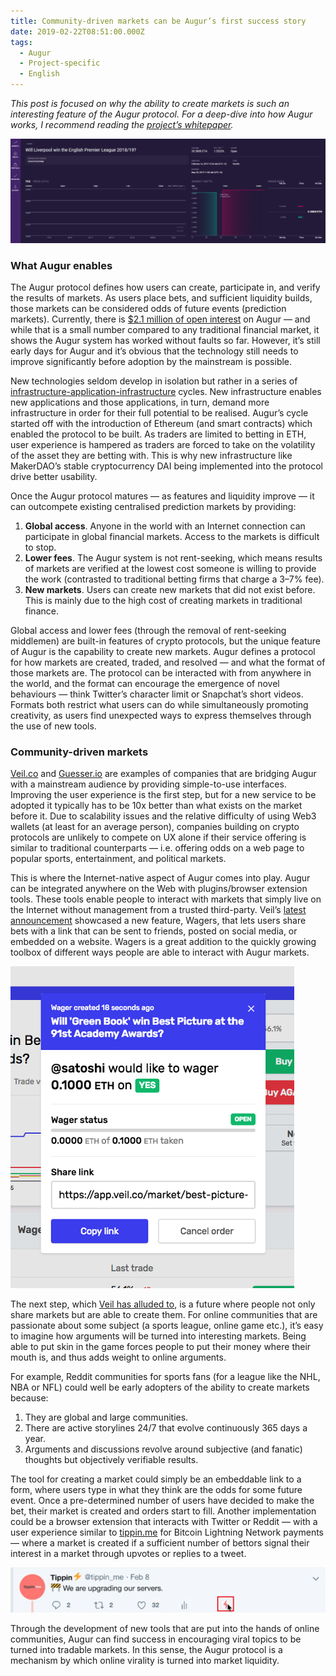 ```yaml
---
title: Community-driven markets can be Augur’s first success story
date: 2019-02-22T08:51:00.000Z
tags:
  - Augur
  - Project-specific
  - English
---
```

*This post is focused on why the ability to create markets is such an interesting feature of the Augur protocol. For a deep-dive into how Augur works, I recommend reading the [project’s whitepaper](https://www.augur.net/whitepaper.pdf).*

![](/static/img/augur_img.png "Augur web application UI.")

### What Augur enables

The Augur protocol defines how users can create, participate in, and verify the results of markets. As users place bets, and sufficient liquidity builds, those markets can be considered odds of future events (prediction markets). Currently, there is [$2.1 million of open interest](https://predictions.global/) on Augur — and while that is a small number compared to any traditional financial market, it shows the Augur system has worked without faults so far. However, it’s still early days for Augur and it’s obvious that the technology still needs to improve significantly before adoption by the mainstream is possible.

New technologies seldom develop in isolation but rather in a series of [infrastructure-application-infrastructure](https://www.usv.com/blog/the-myth-of-the-infrastructure-phase) cycles. New infrastructure enables new applications and those applications, in turn, demand more infrastructure in order for their full potential to be realised. Augur’s cycle started off with the introduction of Ethereum (and smart contracts) which enabled the protocol to be built. As traders are limited to betting in ETH, user experience is hampered as traders are forced to take on the volatility of the asset they are betting with. This is why new infrastructure like MakerDAO’s stable cryptocurrency DAI being implemented into the protocol drive better usability.

Once the Augur protocol matures — as features and liquidity improve — it can outcompete existing centralised prediction markets by providing:

1. **Global access**. Anyone in the world with an Internet connection can participate in global financial markets. Access to the markets is difficult to stop.
2. **Lower fees**. The Augur system is not rent-seeking, which means results of markets are verified at the lowest cost someone is willing to provide the work (contrasted to traditional betting firms that charge a 3–7% fee).
3. **New markets**. Users can create new markets that did not exist before. This is mainly due to the high cost of creating markets in traditional finance.

Global access and lower fees (through the removal of rent-seeking middlemen) are built-in features of crypto protocols, but the unique feature of Augur is the capability to create new markets. Augur defines a protocol for how markets are created, traded, and resolved — and what the format of those markets are. The protocol can be interacted with from anywhere in the world, and the format can encourage the emergence of novel behaviours — think Twitter’s character limit or Snapchat’s short videos. Formats both restrict what users can do while simultaneously promoting creativity, as users find unexpected ways to express themselves through the use of new tools.

### Community-driven markets

[Veil.co](https://veil.co/) and [Guesser.io](https://www.guesser.io/) are examples of companies that are bridging Augur with a mainstream audience by providing simple-to-use interfaces. Improving the user experience is the first step, but for a new service to be adopted it typically has to be 10x better than what exists on the market before it. Due to scalability issues and the relative difficulty of using Web3 wallets (at least for an average person), companies building on crypto protocols are unlikely to compete on UX alone if their service offering is similar to traditional counterparts — i.e. offering odds on a web page to popular sports, entertainment, and political markets.

This is where the Internet-native aspect of Augur comes into play. Augur can be integrated anywhere on the Web with plugins/browser extension tools. These tools enable people to interact with markets that simply live on the Internet without management from a trusted third-party. Veil’s [latest announcement](https://medium.com/veil-blog/veil-weekly-updates-february-18-2019-a2caa65d86ff) showcased a new feature, Wagers, that lets users share bets with a link that can be sent to friends, posted on social media, or embedded on a website. Wagers is a great addition to the quickly growing toolbox of different ways people are able to interact with Augur markets.

![](/static/img/veil.png "Veil.co, Wagers feature.")

The next step, which [Veil has alluded to](https://medium.com/veil-blog/introducing-veil-649036f9d492), is a future where people not only share markets but are able to create them. For online communities that are passionate about some subject (a sports league, online game etc.), it’s easy to imagine how arguments will be turned into interesting markets. Being able to put skin in the game forces people to put their money where their mouth is, and thus adds weight to online arguments.

For example, Reddit communities for sports fans (for a league like the NHL, NBA or NFL) could well be early adopters of the ability to create markets because:

1. They are global and large communities.
2. There are active storylines 24/7 that evolve continuously 365 days a year.
3. Arguments and discussions revolve around subjective (and fanatic) thoughts but objectively verifiable results.

The tool for creating a market could simply be an embeddable link to a form, where users type in what they think are the odds for some future event. Once a pre-determined number of users have decided to make the bet, their market is created and orders start to fill. Another implementation could be a browser extension that interacts with Twitter or Reddit — with a user experience similar to [tippin.me](https://tippin.me/) for Bitcoin Lightning Network payments — where a market is created if a sufficient number of bettors signal their interest in a market through upvotes or replies to a tweet.

![](/static/img/tippinme.png "tippin.me for Bitcoin Lightning Network tipping on Twitter.")

Through the development of new tools that are put into the hands of online communities, Augur can find success in encouraging viral topics to be turned into tradable markets. In this sense, the Augur protocol is a mechanism by which online virality is turned into market liquidity.